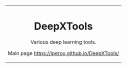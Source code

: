 <table align="center" border="0">

<tr><td colspan=2 align="center">

# DeepXTools

Various deep learning tools.

Main page <a href="https://iperov.github.io/DeepXTools/">https://iperov.github.io/DeepXTools/</a>


</td></tr>
</table>



